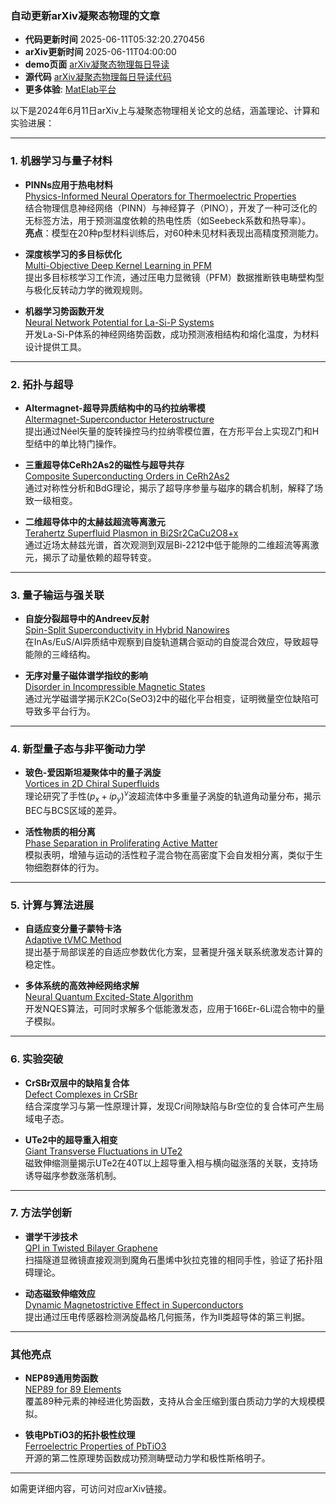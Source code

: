 ### 自动更新arXiv凝聚态物理的文章
  - **代码更新时间** 2025-06-11T05:32:20.270456
  - **arXiv更新时间** 2025-06-11T04:00:00
  - **demo页面** [arXiv凝聚态物理每日导读](https://iopwsy.github.io/arXiv_cond-mat/)
  - **源代码** [arXiv凝聚态物理每日导读代码](https://github.com/iopwsy/arXiv_cond-mat/)
  - **更多体验**: [MatElab平台](https://in.iphy.ac.cn/eln/#/recday)

以下是2024年6月11日arXiv上与凝聚态物理相关论文的总结，涵盖理论、计算和实验进展：

---

### **1. 机器学习与量子材料**
- **PINNs应用于热电材料**  
  [Physics-Informed Neural Operators for Thermoelectric Properties](https://arxiv.org/abs/2506.08057)  
  结合物理信息神经网络（PINN）与神经算子（PINO），开发了一种可泛化的无标签方法，用于预测温度依赖的热电性质（如Seebeck系数和热导率）。  
  **亮点**：模型在20种p型材料训练后，对60种未见材料表现出高精度预测能力。

- **深度核学习的多目标优化**  
  [Multi-Objective Deep Kernel Learning in PFM](https://arxiv.org/abs/2506.08073)  
  提出多目标核学习工作流，通过压电力显微镜（PFM）数据推断铁电畴壁构型与极化反转动力学的微观规则。  

- **机器学习势函数开发**  
  [Neural Network Potential for La-Si-P Systems](https://arxiv.org/abs/2506.08339)  
  开发La-Si-P体系的神经网络势函数，成功预测液相结构和熔化温度，为材料设计提供工具。

---

### **2. 拓扑与超导**
- **Altermagnet-超导异质结构中的马约拉纳零模**  
  [Altermagnet-Superconductor Heterostructure](https://arxiv.org/abs/2506.08095)  
  提出通过Néel矢量的旋转操控马约拉纳零模位置，在方形平台上实现Z门和H型结中的单比特门操作。  

- **三重超导体CeRh2As2的磁性与超导共存**  
  [Composite Superconducting Orders in CeRh2As2](https://arxiv.org/abs/2506.08097)  
  通过对称性分析和BdG理论，揭示了超导序参量与磁序的耦合机制，解释了场致一级相变。

- **二维超导体中的太赫兹超流等离激元**  
  [Terahertz Superfluid Plasmon in Bi2Sr2CaCu2O8+x](https://arxiv.org/abs/2506.08204)  
  通过近场太赫兹光谱，首次观测到双层Bi-2212中低于能隙的二维超流等离激元，揭示了动量依赖的超导转变。

---

### **3. 量子输运与强关联**
- **自旋分裂超导中的Andreev反射**  
  [Spin-Split Superconductivity in Hybrid Nanowires](https://arxiv.org/abs/2506.08247)  
  在InAs/EuS/Al异质结中观察到自旋轨道耦合驱动的自旋混合效应，导致超导能隙的三峰结构。  

- **无序对量子磁体谱学指纹的影响**  
  [Disorder in Incompressible Magnetic States](https://arxiv.org/abs/2506.08112)  
  通过光学磁谱学揭示K2Co(SeO3)2中的磁化平台相变，证明微量空位缺陷可导致多平台行为。

---

### **4. 新型量子态与非平衡动力学**
- **玻色-爱因斯坦凝聚体中的量子涡旋**  
  [Vortices in 2D Chiral Superfluids](https://arxiv.org/abs/2506.08468)  
  理论研究了手性$(p_x+ip_y)^\nu$波超流体中多重量子涡旋的轨道角动量分布，揭示BEC与BCS区域的差异。

- **活性物质的相分离**  
  [Phase Separation in Proliferating Active Matter](https://arxiv.org/abs/2506.05288)  
  模拟表明，增殖与运动的活性粒子混合物在高密度下会自发相分离，类似于生物细胞群体的行为。

---

### **5. 计算与算法进展**
- **自适应变分量子蒙特卡洛**  
  [Adaptive tVMC Method](https://arxiv.org/abs/2506.08575)  
  提出基于局部误差的自适应参数优化方案，显著提升强关联系统激发态计算的稳定性。  

- **多体系统的高效神经网络求解**  
  [Neural Quantum Excited-State Algorithm](https://arxiv.org/abs/2506.08594)  
  开发NQES算法，可同时求解多个低能激发态，应用于166Er-6Li混合物中的量子模拟。

---

### **6. 实验突破**
- **CrSBr双层中的缺陷复合体**  
  [Defect Complexes in CrSBr](https://arxiv.org/abs/2506.08100)  
  结合深度学习与第一性原理计算，发现Cr间隙缺陷与Br空位的复合体可产生局域电子态。  

- **UTe2中的超导重入相变**  
  [Giant Transverse Fluctuations in UTe2](https://arxiv.org/abs/2506.08984)  
  磁致伸缩测量揭示UTe2在40T以上超导重入相与横向磁涨落的关联，支持场诱导磁序参数涨落机制。

---

### **7. 方法学创新**
- **谱学干涉技术**  
  [QPI in Twisted Bilayer Graphene](https://arxiv.org/abs/2506.08913)  
  扫描隧道显微镜直接观测到魔角石墨烯中狄拉克锥的相同手性，验证了拓扑阻碍理论。  

- **动态磁致伸缩效应**  
  [Dynamic Magnetostrictive Effect in Superconductors](https://arxiv.org/abs/2506.08873)  
  提出通过压电传感器检测涡旋晶格几何振荡，作为II类超导体的第三判据。

---

### **其他亮点**
- **NEP89通用势函数**  
  [NEP89 for 89 Elements](https://arxiv.org/abs/2504.21286)  
  覆盖89种元素的神经进化势函数，支持从合金压缩到蛋白质动力学的大规模模拟。  

- **铁电PbTiO3的拓扑极性纹理**  
  [Ferroelectric Properties of PbTiO3](https://arxiv.org/abs/2505.02624)  
  开源的第二性原理势函数成功预测畴壁动力学和极性斯格明子。

---

如需更详细内容，可访问对应arXiv链接。